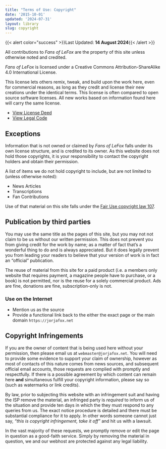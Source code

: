 ```yaml
---
title: "Terms of Use: Copyright"
date: '2015-10-01'
updated: '2024-07-31'
layout: library
slug: copyright
---
```


{{< alert color="success" >}}Last Updated: **14 August 2024**{{< /alert >}}

All contributions to _Fans of LeFox_ are the property of this site unless otherwise noted and credited.

_Fans of LeFox_ is licensed under a Creative Commons Attribution-ShareAlike 4.0 International License.

This license lets others remix, tweak, and build upon the work here, even for commercial reasons, as long as they credit and license their new creations under the identical terms. This license is often compared to open source software licenses. All new works based on information found here will carry the same license.

* [View License Deed](https://creativecommons.org/licenses/by-sa/4.0/)
* [View Legal Code](https://creativecommons.org/licenses/by-sa/4.0/legalcode)

## Exceptions

Information that is not owned or claimed by _Fans of LeFox_ falls under its own license structure, and is credited to its owner. As this website does not hold those copyrights, it is your responsibility to contact the copyright holders and obtain their permission.

A list of items we do not hold copyright to include, but are not limited to (unless otherwise noted):

* News Articles
* Transcriptions
* Fan Contributions

Use of that material on this site falls under the [Fair Use copyright law 107](https://www.copyright.gov/fair-use/).

## Publication by third parties

You may use the same title as the pages of this site, but you may not not claim to be us without our written permission. This does not prevent you from giving credit for the work by name; as a matter of fact that’s a wonderful thing to do and is always appreciated. But it does legally prevent you from leading your readers to believe that your version of work is in fact an “official” publication.

The reuse of material from this site for a paid product (i.e. a members only website that requires payment, a magazine people have to purchase, or a book) is not permitted, nor is the reuse for a solely commercial product. Ads are fine, donations are fine, subscription-only is not.

### Use on the Internet

* Mention us as the source
* Provide a functional link back to the either the exact page or the main domain `https://jorjafox.net`

## Copyright Infringements

If you are the owner of content that is being used here without your permission, then please email us at `webmaster@jorjafox.net`. You will need to provide some evidence to support your claim of ownership, however as most of contacts of this nature comes from news sources, and subsequent official email accounts, those requests are complied with promptly and respectfully. If there is a possible agreement by which content can remain here **and** simultaneous fulfill your copyright information, please say so (such as watermarks or link credits).

By law, prior to subjecting this website with an infringement suit and having the ISP remove the material, an infringed party is _required_ to inform us of the situation and provide ten days in which the they must respond to any queries from us. The exact notice procedure is detailed and there must be substantial compliance for it to apply. In other words someone cannot just say, _“this is copyright infringement, take it off”_ and hit us with a lawsuit.

In the vast majority of these requests, we promptly remove or edit the page in question as a good-faith service. Simply by removing the material in question, we and our webhost are protected against any legal liability.
